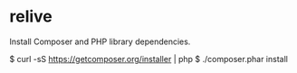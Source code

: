 # relive

Install Composer and PHP library dependencies.

$ curl -sS https://getcomposer.org/installer | php
$ ./composer.phar install